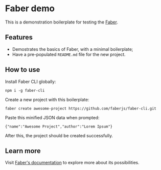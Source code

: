 # Faber demo

This is a demonstration boilerplate for testing the [Faber](https://github.com/faberjs/faber-cli).

## Features

- Demostrates the basics of Faber, with a minimal boilerplate;
- Have a pre-populated `README.md` file for the new project.

## How to use

Install Faber CLI globally:

```shell
npm i -g faber-cli
```

Create a new project with this boilerplate:

```shell
faber create awesome-project https://github.com/faberjs/faber-cli.git
```

Paste this minified JSON data when prompted:

```shell
{"name":"Awesome Project","author":"Lorem Ipsum"}
```

After this, the project should be created successfully.

## Learn more

Visit [Faber's documentation](https://github.com/faberjs/faber-cli) to explore more about its possibilities.